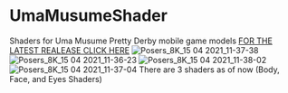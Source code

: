# UmaMusumeShader
Shaders for Uma Musume Pretty Derby mobile game models
 [FOR THE LATEST REALEASE CLICK HERE](https://github.com/nars290/UmaMusumeShader/releases)
![Posers_8K_15 04 2021_11-37-38](https://user-images.githubusercontent.com/81712427/114899074-a916a200-9de0-11eb-8d32-d811ae961e0d.png)
![Posers_8K_15 04 2021_11-36-23](https://user-images.githubusercontent.com/81712427/114899589-162a3780-9de1-11eb-9ae4-f61cd98b0754.png)
![Posers_8K_15 04 2021_11-38-02](https://user-images.githubusercontent.com/81712427/114899604-188c9180-9de1-11eb-9e64-7c7329fb2e91.png)
![Posers_8K_15 04 2021_11-37-04](https://user-images.githubusercontent.com/81712427/114899615-1a565500-9de1-11eb-8aa5-c050168ed017.png)
There are 3 shaders as of now (Body, Face, and Eyes Shaders)
